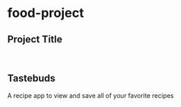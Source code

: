 # food-project

<h2><b>Project Title</b></h2><br>
<h2>Tastebuds</h2>
<p>A recipe app to view and save all of your favorite recipes</p>